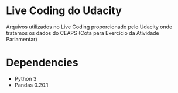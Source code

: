 # Live Coding do Udacity
Arquivos utilizados no Live Coding proporcionado pelo Udacity onde tratamos os dados do CEAPS (Cota para Exercício da Atividade Parlamentar)

# Dependencies

- Python 3
- Pandas 0.20.1
